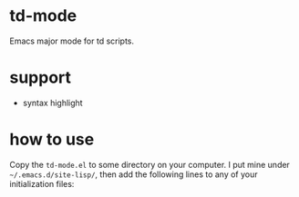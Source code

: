 # td-mode
Emacs major mode for td scripts.

# support
* syntax highlight

# how to use
Copy the `td-mode.el` to some directory on your computer. I put mine under `~/.emacs.d/site-lisp/`,
then add the following lines to any of your initialization files:
